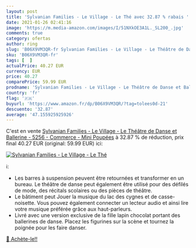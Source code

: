 ```yaml
---
layout: post
title: 'Sylvanian Families - Le Village - Le Thé avec 32.87 % rabais '
date: 2021-01-26 02:41:16
image: 'https://m.media-amazon.com/images/I/51NXkOE3A1L._SL200_.jpg'
comments: true
category: ofertas
author: ring
slug: 'B06X9VM3QR-fr Sylvanian Families - Le Village - Le Théâtre de Danse et...'
sku: 'B06X9VM3QR-fr'
tags: [  ]
actualPrice: 40.27 EUR
currency: EUR
price: 40.27
comparePrice: 59.99 EUR
prodname: 'Sylvanian Families - Le Village - Le Théâtre de Danse et Ballerine - 5256 - Commerce - Mini Poupées'
country: 'fr'
flag: '🇫🇷'
buyurl: 'https://www.amazon.fr/dp/B06X9VM3QR/?tag=tolees0d-21'
descuento: '32.87'
average: '47.155925925926'
---
```


C'est en vente [Sylvanian Families - Le Village - Le Théâtre de Danse et Ballerine - 5256 - Commerce - Mini Poupées](https://www.amazon.fr/dp/B06X9VM3QR/?tag=tolees0d-21)  à  32.87 % de réduction, prix final  40.27 EUR (original: 59.99 EUR) ici:

[![Sylvanian Families - Le Village - Le Thé](https://m.media-amazon.com/images/I/51NXkOE3A1L._SL200_.jpg)](https://www.amazon.fr/dp/B06X9VM3QR/?tag=tolees0d-21)

ℹ️:

- Les barres à suspension peuvent être retournées et transformer en un bureau. Le théâtre de danse peut également être utilisé pour des défilés de mode, des récitals scolaires ou des pièces de théâtre.
- Le bâtiment peut Jouer la musique du lac des cygnes et de casse-noisette. Vous pouvez également connecter un lecteur audio et ainsi lire votre musique préférée grâce aux haut-parleurs.
- Livré avec une version exclusive de la fille lapin chocolat portant des ballerines de danse. Placez les figurines sur la scène et tournez la poignée pour les faire danser.

[🛒 Achète-le!!](https://www.amazon.fr/dp/B06X9VM3QR/?tag=tolees0d-21)
